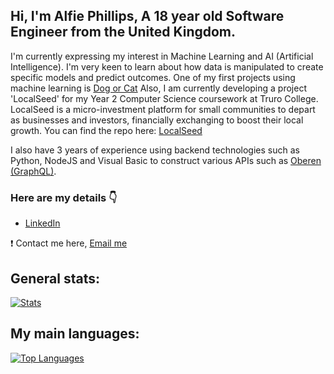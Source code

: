 ## Hi, I'm Alfie Phillips, A 18 year old Software Engineer from the United Kingdom.

I'm currently expressing my interest in Machine Learning and AI (Artificial Intelligence). I'm very keen to learn about how data is manipulated to create specific models and predict outcomes. One of my first projects using machine learning is [Dog or Cat](https://github.com/alfiephillips/dog-or-cat) Also, I am currently developing a project 'LocalSeed' for my Year 2 Computer Science coursework at Truro College. LocalSeed is a micro-investment platform for small communities to depart as businesses and investors, financially exchanging to boost their local growth. You can find the repo here: [LocalSeed](https://github.com/alfiephillips/localseed)

I also have 3 years of experience using backend technologies such as Python, NodeJS and Visual Basic to construct various APIs such as [Oberen (GraphQL)](https://github.com/oberen-hq/oberen/tree/prod/oberen__api).
### Here are my details 👇
* [LinkedIn](https://www.linkedin.com/in/alfiephillips/)

❗️ Contact me here, [Email me](mailto:mail@alfiephillips)
  
## General stats:
[![Stats](https://github-readme-stats.vercel.app/api?username=alfiephillips&show_icons=true&count_private=true&include_all_commits=true&theme=react)](https://github.com/alfiephillips?tab=repositories)

## My main languages:
[![Top Languages](https://github-readme-stats.vercel.app/api/top-langs/?username=alfiephillips&layout=compact&langs_count=3&theme=react)](https://github.com/alfiephillips?tab=repositories)
